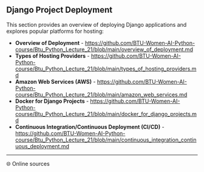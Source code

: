 ## Django Project Deployment

This section provides an overview of deploying Django applications and explores popular platforms for hosting:

- **Overview of Deployment** - https://github.com/BTU-Women-AI-Python-course/Btu_Python_Lecture_21/blob/main/overview_of_deployment.md
- **Types of Hosting Providers** - https://github.com/BTU-Women-AI-Python-course/Btu_Python_Lecture_21/blob/main/types_of_hosting_providers.md
- **Amazon Web Services (AWS)** - https://github.com/BTU-Women-AI-Python-course/Btu_Python_Lecture_21/blob/main/amazon_web_services.md
- **Docker for Django Projects** - https://github.com/BTU-Women-AI-Python-course/Btu_Python_Lecture_21/blob/main/docker_for_django_projects.md
- **Continuous Integration/Continuous Deployment (CI/CD)** - https://github.com/BTU-Women-AI-Python-course/Btu_Python_Lecture_21/blob/main/continuous_integration_continuous_deployment.md

---
🌐 Online sources 
